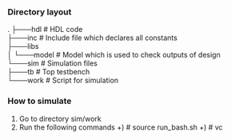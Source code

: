 ### Directory layout
.
├───hdl         # HDL code                                       <br />
├───inc         # Include file which declares all constants      <br />
├───libs                                                         <br />
│   └───model   # Model which is used to check outputs of design <br />
└───sim         # Simulation files                               <br />
    ├───tb      # Top testbench                                  <br />
    └───work    # Script for simulation                          <br />

### How to simulate
1. Go to directory sim/work
2. Run the following commands
  +) # source run_bash.sh
  +) # vc
